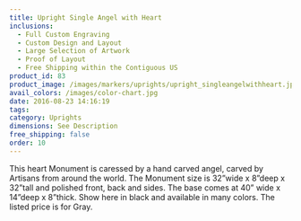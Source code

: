 ```yaml
---
title: Upright Single Angel with Heart
inclusions:
  - Full Custom Engraving
  - Custom Design and Layout
  - Large Selection of Artwork
  - Proof of Layout
  - Free Shipping within the Contiguous US
product_id: 83
product_image: /images/markers/uprights/upright_singleangelwithheart.jpg
avail_colors: /images/color-chart.jpg
date: 2016-08-23 14:16:19
tags:
category: Uprights
dimensions: See Description
free_shipping: false
order: 10
---
```

This heart Monument is caressed by a hand carved angel, carved by Artisans from around the world. The Monument size is 32”wide x 8”deep x 32”tall and polished front, back and sides. The base comes at 40” wide x 14”deep x 8”thick. Show here in black and available in many colors. The listed price is for Gray.
